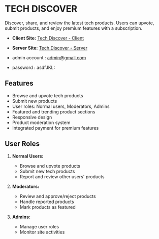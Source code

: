 # TECH DISCOVER

Discover, share, and review the latest tech products. Users can upvote, submit products, and enjoy premium features with a subscription.

- **Client Site:** [Tech Discover - Client](https://tech-discover.web.app/)
- **Server Site:** [Tech Discover - Server](https://tech-discover-server.vercel.app)

- admin account : admin@gmail.com
- password : asdfJKL:

## Features

- Browse and upvote tech products
- Submit new products
- User roles: Normal users, Moderators, Admins
- Featured and trending product sections
- Responsive design
- Product moderation system
- Integrated payment for premium features

## User Roles

1. **Normal Users:**
   - Browse and upvote products
   - Submit new tech products
   - Report and review other users' products

2. **Moderators:**
   - Review and approve/reject products
   - Handle reported products
   - Mark products as featured

3. **Admins:**
   - Manage user roles
   - Monitor site activities


